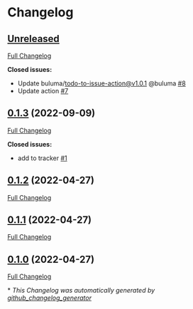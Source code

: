 # Changelog

## [Unreleased](https://github.com/buluma/ansible-role-supervisor/tree/HEAD)

[Full Changelog](https://github.com/buluma/ansible-role-supervisor/compare/0.1.3...HEAD)

**Closed issues:**

- Update buluma/todo-to-issue-action@v1.0.1 @buluma [\#8](https://github.com/buluma/ansible-role-supervisor/issues/8)
- Update action [\#7](https://github.com/buluma/ansible-role-supervisor/issues/7)

## [0.1.3](https://github.com/buluma/ansible-role-supervisor/tree/0.1.3) (2022-09-09)

[Full Changelog](https://github.com/buluma/ansible-role-supervisor/compare/0.1.2...0.1.3)

**Closed issues:**

- add to tracker [\#1](https://github.com/buluma/ansible-role-supervisor/issues/1)

## [0.1.2](https://github.com/buluma/ansible-role-supervisor/tree/0.1.2) (2022-04-27)

[Full Changelog](https://github.com/buluma/ansible-role-supervisor/compare/0.1.1...0.1.2)

## [0.1.1](https://github.com/buluma/ansible-role-supervisor/tree/0.1.1) (2022-04-27)

[Full Changelog](https://github.com/buluma/ansible-role-supervisor/compare/0.1.0...0.1.1)

## [0.1.0](https://github.com/buluma/ansible-role-supervisor/tree/0.1.0) (2022-04-27)

[Full Changelog](https://github.com/buluma/ansible-role-supervisor/compare/e299a7771ce956f4a4e029ce6789bfcdc71c0505...0.1.0)



\* *This Changelog was automatically generated by [github_changelog_generator](https://github.com/github-changelog-generator/github-changelog-generator)*
